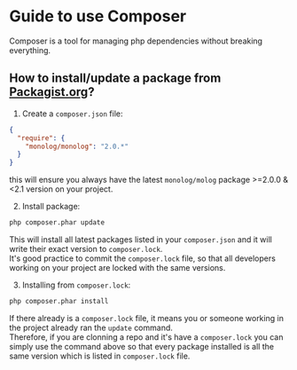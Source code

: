 # Guide to use Composer
Composer is a tool for managing php dependencies without breaking everything.

## How to install/update a package from [Packagist.org](https://packagist.org/)?
1. Create a `composer.json` file:
```json
{
  "require": {
    "monolog/monolog": "2.0.*"
  }
}
```
  this will ensure you always have the latest `monolog/molog` package >=2.0.0 &
<2.1 version on your project.

2. Install package:
```bash
php composer.phar update
```
  This will install all latest packages listed in your `composer.json` and it
will write their exact version to `composer.lock`. <br/>
  It's good practice to commit the `composer.lock` file, so that all developers
working on your project are locked with the same versions.

3. Installing from `composer.lock`:
```bash
php composer.phar install
```
  If there already is a `composer.lock` file, it means you or someone working
in the project already ran the `update` command.<br/>
  Therefore, if you are clonning a repo and it's have a `composer.lock` you
can simply use the command above so that every package installed is all
the same version which is listed in `composer.lock` file.
